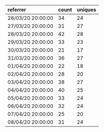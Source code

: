 | referrer          | count | uniques |
| :---------------- | :---- | :------ |
| 26/03/20 20:00:00 | 34    | 24      |
| 27/03/20 20:00:00 | 31    | 27      |
| 28/03/20 20:00:00 | 42    | 28      |
| 29/03/20 20:00:00 | 33    | 23      |
| 30/03/20 20:00:00 | 21    | 17      |
| 31/03/20 20:00:00 | 36    | 27      |
| 01/04/20 20:00:00 | 22    | 18      |
| 02/04/20 20:00:00 | 28    | 20      |
| 03/04/20 20:00:00 | 38    | 27      |
| 04/04/20 20:00:00 | 40    | 25      |
| 05/04/20 20:00:00 | 33    | 24      |
| 06/04/20 20:00:00 | 32    | 24      |
| 07/04/20 20:00:00 | 25    | 20      |
| 08/04/20 20:00:00 | 31    | 24      |